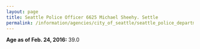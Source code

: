```yaml
---
layout: page
title: Seattle Police Officer 6625 Michael Sheehy. Settle
permalink: /information/agencies/city_of_seattle/seattle_police_department/copbook/6625/
---
```


**Age as of Feb. 24, 2016:** 39.0
